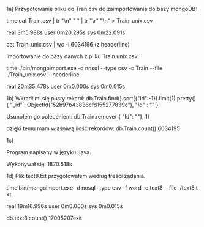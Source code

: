 1a)
Przygotowanie pliku do Tran.csv do zaimportowania do bazy mongoDB:

time cat Train.csv | tr "\n" " " | tr "\r" "\n" > Train_unix.csv

real    3m5.988s
user    0m20.295s
sys     0m22.091s

cat Train_unix.csv | wc -l
6034196 (z headerline)

Importowanie do bazy danych z pliku Train.unix.csv:

time ./bin/mongoimport.exe -d nosql --type csv -c Train --file ./Train_unix.csv --headerline

real    20m35.478s
user    0m0.000s
sys     0m0.015s

1b) 
Wkradł mi się pusty rekord:
db.Train.find().sort({"Id":-1}).limit(1).pretty()
{ "_id" : ObjectId("52b97b43836cfd155277839c"), "Id" : "" }

Usunołem go poleceniem:
db.Train.remove( { "Id": ""}, 1)

dzięki temu mam właśniwą ilość rekordów:
db.Train.count()
6034195

1c)

Program napisany w języku Java.

Wykonywał się: 1870.518s

1d)
Plik text8.txt przygotowałem według treści zadania.

time bin/mongoimport.exe -d nosql -type csv -f word -c text8 --file ./text8.t
xt

real    19m16.996s
user    0m0.000s
sys     0m0.015s

db.text8.count()
17005207exit
